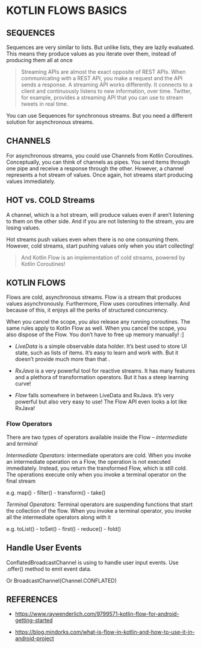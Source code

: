 # KOTLIN FLOWS BASICS

## SEQUENCES

Sequences are very similar to lists.
But unlike lists, they are lazily evaluated.
This means they produce values as you iterate over them, instead of producing them all at once

> Streaming APIs are almost the exact opposite of REST APIs.
When communicating with a REST API, you make a request and the API sends a response.
A streaming API works differently. It connects to a client and continuously listens
to new information, over time. Twitter, for example, provides a streaming API that
you can use to stream tweets in real time.

You can use Sequences for synchronous streams. But you need a different solution for asynchronous streams.

## CHANNELS

For asynchronous streams, you could use Channels from Kotlin Coroutines.
Conceptually, you can think of channels as pipes. You send items through one pipe and receive a
response through the other. However, a channel represents a hot stream of values. Once again,
hot streams start producing values immediately.

## HOT vs. COLD Streams

A channel, which is a hot stream, will produce values even if aren’t listening to them on the other side.
And if you are not listening to the stream, you are losing values.

Hot streams push values even when there is no one consuming them.
However, cold streams, start pushing values only when you start collecting!

> And Kotlin Flow is an implementation of cold streams, powered by Kotlin Coroutines!

## KOTLIN FLOWS

Flows are cold, asynchronous streams. Flow is a stream that produces values asynchronously.
Furthermore, Flow uses coroutines internally. And because of this, it enjoys all the perks of structured concurrency.

When you cancel the scope, you also release any running coroutines. The same rules apply to
Kotlin Flow as well. When you cancel the scope, you also dispose of the Flow.
You don’t have to free up memory manually! :]

- *LiveData* is a simple observable data holder. It’s best used to store UI state, such as lists of items.
It’s easy to learn and work with. But it doesn’t provide much more than that .

- *RxJava* is a very powerful tool for reactive streams. It has many features and a plethora of transformation operators.
But it has a steep learning curve!

- *Flow* falls somewhere in between LiveData and RxJava. It’s very powerful but also very easy to use!
The Flow API even looks a lot like RxJava!

### Flow Operators

There are two types of operators available inside the Flow – *intermediate* and *terminal*

*Intermediate Operators:*  intermediate operators are cold. When you invoke an intermediate operation on a Flow,
the operation is not executed immediately. Instead, you return the transformed Flow, which is still cold.
The operations execute only when you invoke a terminal operator on the final stream

e.g. map() - filter() - transform() - take()

*Terminal Operators:* Terminal operators are suspending functions that start the collection of the flow.
When you invoke a terminal operator, you invoke all the intermediate operators along with it

e.g. toList() - toSet() - first() - reduce() - fold()

## Handle User Events

ConflatedBroadcastChannel is using to handle user input events. Use .offer() method to emit event data.

Or BroadcastChannel<E>(Channel.CONFLATED)

## REFERENCES

- https://www.raywenderlich.com/9799571-kotlin-flow-for-android-getting-started

- https://blog.mindorks.com/what-is-flow-in-kotlin-and-how-to-use-it-in-android-project